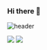 ### Hi there 👋

<!--
**qhtjd8989/qhtjd8989** is a ✨ _special_ ✨ repository because its `README.md` (this file) appears on your GitHub profile.

Here are some ideas to get you started:

- 🔭 I’m currently working on ...
- 🌱 I’m currently learning ...
- 👯 I’m looking to collaborate on ...
- 🤔 I’m looking for help with ...
- 💬 Ask me about ...
- 📫 How to reach me: ...
- 😄 Pronouns: ...
- ⚡ Fun fact: ...
-->

<!-- <img src="https://capsule-render.vercel.app/api?type=slice&color=auto&height=300&section=header&text=Bo%20Sung&fontSize=90&animation=fadeIn" /> -->
![header](https://capsule-render.vercel.app/api?type=waving&color=auto&height=300&section=header&text=Bo%20Sung&fontSize=90)

<a href="https://github.com/qhtjd8989/JavaStudy-bosung-20220513"><img src="https://img.shields.io/badge/Java-ffffff?style=flat-square&logo=Java&logoColor=black"/></a>
<a href="https://github.com/qhtjd8989"><img src="https://img.shields.io/badge/HTML5-000000?style=flat-square&logo=HTML5&logoColor=#E34F26"/></a>
